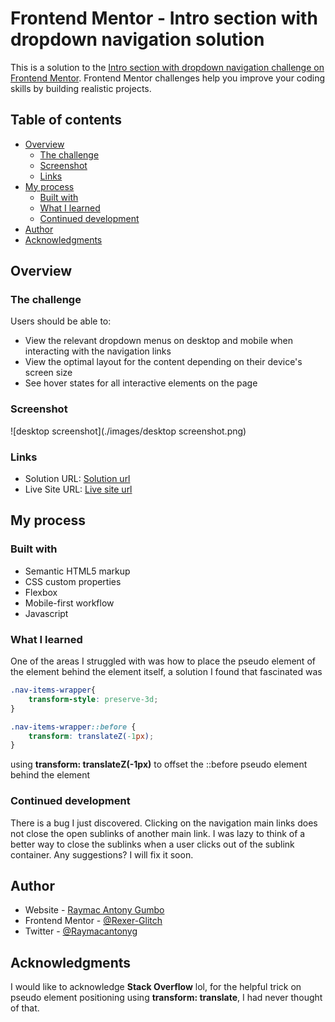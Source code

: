 # Frontend Mentor - Intro section with dropdown navigation solution

This is a solution to the [Intro section with dropdown navigation challenge on Frontend Mentor](https://www.frontendmentor.io/challenges/intro-section-with-dropdown-navigation-ryaPetHE5). Frontend Mentor challenges help you improve your coding skills by building realistic projects. 

## Table of contents

- [Overview](#overview)
  - [The challenge](#the-challenge)
  - [Screenshot](#screenshot)
  - [Links](#links)
- [My process](#my-process)
  - [Built with](#built-with)
  - [What I learned](#what-i-learned)
  - [Continued development](#continued-development)
- [Author](#author)
- [Acknowledgments](#acknowledgments)


## Overview

### The challenge

Users should be able to:

- View the relevant dropdown menus on desktop and mobile when interacting with the navigation links
- View the optimal layout for the content depending on their device's screen size
- See hover states for all interactive elements on the page

### Screenshot

![desktop screenshot](./images/desktop screenshot.png)

### Links

- Solution URL: [Solution url](https://github.com/Rexer-Glitch/FrontendMentor/tree/Intro-section/Intro%20Section%20With%20Dropdown%20Menu)
- Live Site URL: [Live site url](https://intro-section-dropdown.vercel.app/)

## My process

### Built with

- Semantic HTML5 markup
- CSS custom properties
- Flexbox
- Mobile-first workflow
- Javascript

### What I learned

One of the areas I struggled with was how to place the pseudo element of the element behind the element itself, a solution I found that fascinated was

```css
.nav-items-wrapper{
    transform-style: preserve-3d;
}

.nav-items-wrapper::before {
    transform: translateZ(-1px);
}
```
using **transform: translateZ(-1px)** to offset the ::before pseudo element behind the element  


### Continued development

There is a bug I just discovered. Clicking on the navigation main links does not close the open sublinks of another main link. I was lazy to think of a better way to close the sublinks when a user clicks out of the sublink container. Any suggestions? I will fix it soon. 

## Author

- Website - [Raymac Antony Gumbo](https://www.raymacantony.tech)
- Frontend Mentor - [@Rexer-Glitch](https://www.frontendmentor.io/profile/Rexer-Glitch)
- Twitter - [@Raymacantonyg](https://www.twitter.com/Raymacantonyg)


## Acknowledgments

I would like to acknowledge **Stack Overflow** lol, for the helpful trick on pseudo element positioning using **transform: translate**, I had never thought of that.
